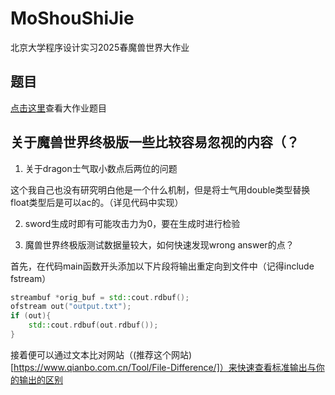 # MoShouShiJie
北京大学程序设计实习2025春魔兽世界大作业
## 题目
[点击这里](http://cxsjsx.openjudge.cn/hw202515/A/)查看大作业题目
## 关于魔兽世界终极版一些比较容易忽视的内容（？

1. 关于dragon士气取小数点后两位的问题

这个我自己也没有研究明白他是一个什么机制，但是将士气用double类型替换float类型后是可以ac的。（详见代码中实现）

2. sword生成时即有可能攻击力为0，要在生成时进行检验

3. 魔兽世界终极版测试数据量较大，如何快速发现wrong answer的点？

首先，在代码main函数开头添加以下片段将输出重定向到文件中（记得include fstream）
```c++
streambuf *orig_buf = std::cout.rdbuf();
ofstream out("output.txt");
if (out){
	std::cout.rdbuf(out.rdbuf());
}
```

接着便可以通过文本比对网站（(推荐这个网站)[https://www.qianbo.com.cn/Tool/File-Difference/]）来快速查看标准输出与你的输出的区别
